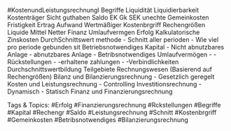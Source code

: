  #KostenundLeistungsrechnungI Begriffe
   Liquidität
   Liquidierbarkeit
   Kostenträger
   Sicht guthaben
   Saldo
   EK
   Gk
   SEK
   unechte Gemeinkosten
   Fristigkeit
   Ertrag
   Aufwand
   Wertmäßiger Kostenbrgriff
 Rechengrößen
   Liquide Mittel
   Netter Finanz Umlaufvermgen
   Erfolg
 Kalkulatorische Zinskosten
   DurchSchnittswert methode
    - Schnitt aller perioden
    - Wie viel pro periode gebunden sit
   Betriebsnotwendiges  Kapital
    - Nicht abnutzbares Anlage
    - abnutzbares Anlage
    - Betribsnotwendiges  Umlaufvermögen
    - -Rückstellungen
    - -erhaltene zahlungen
    - -Verbindlichkeiten
   Durchschnittswertbildung
 Teilgebiete Rechnungswesen
  (Basierend auf Rechengrößen)
   Bilanz und Bilanzierungsrechnung
    - Gesetzlich geregelt
   Kosten und Leistungsrechnung
    - Controlling
   Investitionsrechnung
    - Dynamisch
    - Statisch
   Finanz und Finanzierungsrechnung

   Tags & Topics:
   #Erfolg
   #Finanzierungsrechnung
   #Rckstellungen
   #Begriffe
   #Kapital
   #Rechengr
   #Saldo
   #Leistungsrechnung
   #Schnitt
   #Kostenbrgriff
   #Gemeinkosten
   #Betribsnotwendiges
   #Bilanzierungsrechnung